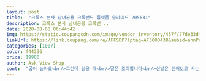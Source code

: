 ```yaml
---
layout: post 
title:  "크록스 본사 남녀공용 크록밴드 플랫폼 슬라이드 205631" 
description: 크록스 본사 남녀공용 크록밴 ..
date: 2020-08-08 06:44:42 
img: https://static.coupangcdn.com/image/vendor_inventory/457f/77de33dffc69e3547c16045822f26908b4921676b1c83226e9fec65f81d8.jpg 
linkUrl: https://link.coupang.com/re/AFFSDP?lptag=AF3600438&subid=ahnPublicAsk&pageKey=1692932883&itemId=2882364583&vendorItemId=70871470313&traceid=V0-113-5c736c15bb8dc667 
categories: [1007] 
color: f44336 
price: 19900 
author: Ask View Shop 
cont:  "굽이 높아요<br/>그런데 걸을 때<br/>딸은 조아합니다<br/>신발은 신어보고 사는걸로 해야겠네요<br/>오자마자 신었는데 발에 무리가오네요 편함이 일도없어요 크록스 다른모양들은 정말 편하게 신고있는데.<br/>.<br/> 발도아프고 발목도아프고 불편해서 버려야겠어요ㅠㅠ<br/>저는 낮은게 좋을거 같아요<br/>조금 삐끗하네요<br/>좋아용<br/>" 
---
```

